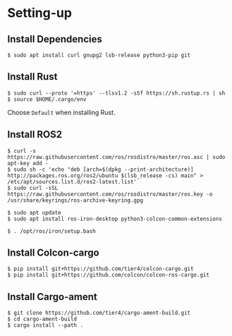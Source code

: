 # Setting-up

## Install Dependencies

```text
$ sudo apt install curl gnupg2 lsb-release python3-pip git
```

## Install Rust

```text
$ sudo curl --proto '=https' --tlsv1.2 -sSf https://sh.rustup.rs | sh
$ source $HOME/.cargo/env
```

Choose `Default` when installing Rust.

## Install ROS2

```text
$ curl -s https://raw.githubusercontent.com/ros/rosdistro/master/ros.asc | sudo apt-key add -
$ sudo sh -c 'echo "deb [arch=$(dpkg --print-architecture)] http://packages.ros.org/ros2/ubuntu $(lsb_release -cs) main" > /etc/apt/sources.list.d/ros2-latest.list'
$ sudo curl -sSL https://raw.githubusercontent.com/ros/rosdistro/master/ros.key -o /usr/share/keyrings/ros-archive-keyring.gpg
```

```text
$ sudo apt update
$ sudo apt install ros-iron-desktop python3-colcon-common-extensions
```

```text
$ . /opt/ros/iron/setup.bash
```

## Install Colcon-cargo

```text
$ pip install git+https://github.com/tier4/colcon-cargo.git
$ pip install git+https://github.com/colcon/colcon-ros-cargo.git
```

## Install Cargo-ament

```text
$ git clone https://github.com/tier4/cargo-ament-build.git
$ cd cargo-ament-build
$ cargo install --path .
```
